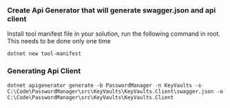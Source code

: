 ﻿### Create Api Generator that will generate swagger.json and api client


Install tool manifest file in your solution, run the following command in root. This needs to be done only one time
 ```
dotnet new tool-manifest
```

### Generating Api Client
```
dotnet apigenerator generate -b PasswordManager -n KeyVaults -s C:\Code\PasswordManager\src\KeyVaults\KeyVaults.Client\swagger.json -o C:\Code\PasswordManager\src\KeyVaults\KeyVaults.Client
```
